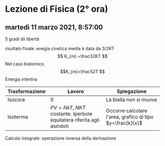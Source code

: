 # Lezione di Fisica (2° ora)

## martedì 11 marzo 2021, 8:57:00

5 gradi dii libertà

risultato finale:
enegia cinetica media è data da 3/2KT
$$
K_{m} =\frac32KT
$$
Nel caso biatomico
$$K_{m}=\frac52T
$$
Energia intertna

|Trasformazione|Lavoro|Spiegazione|
|------------------|--------|------|
|Isocora|0|La biella non si muove|
|Isoterma| $PV=NkT$, $NKT$ costante. Iperbole equilatera riferita agli asindoti|Occorre calcolare l'area, grafico di tipo $y=\frac{k}{x}$|


Calcolo integrale: operazione inversa della derivazione
<!--stackedit_data:
eyJoaXN0b3J5IjpbLTQ5MTc5OTM5NF19
-->